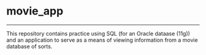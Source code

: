 # movie_app
---
This repository contains practice using SQL (for an Oracle dataase (11g)) and an application to serve as a means of viewing information from a movie database of sorts.
